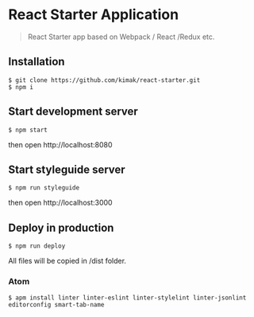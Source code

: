 # React Starter Application

> React Starter  app based on Webpack / React /Redux etc.

## Installation

```console
$ git clone https://github.com/kimak/react-starter.git
$ npm i
```
## Start development server

```console
$ npm start
```

then open http://localhost:8080

## Start styleguide server

```console
$ npm run styleguide
```
then open http://localhost:3000

## Deploy in production

```console
$ npm run deploy
```

All files will be copied in /dist folder.

### Atom

```console
$ apm install linter linter-eslint linter-stylelint linter-jsonlint editorconfig smart-tab-name
```
